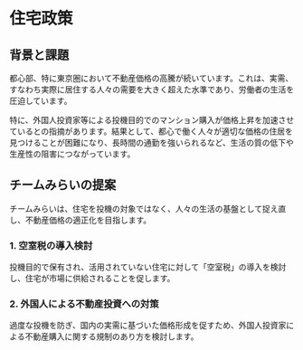 # 住宅政策

## 背景と課題
都心部、特に東京圏において不動産価格の高騰が続いています。これは、実需、すなわち実際に居住する人々の需要を大きく超えた水準であり、労働者の生活を圧迫しています。

特に、外国人投資家等による投機目的でのマンション購入が価格上昇を加速させているとの指摘があります。結果として、都心で働く人々が適切な価格の住居を見つけることが困難になり、長時間の通勤を強いられるなど、生活の質の低下や生産性の阻害につながっています。

## チームみらいの提案
チームみらいは、住宅を投機の対象ではなく、人々の生活の基盤として捉え直し、不動産価格の適正化を目指します。

### 1. 空室税の導入検討
投機目的で保有され、活用されていない住宅に対して「空室税」の導入を検討し、住宅が市場に供給されることを促します。

### 2. 外国人による不動産投資への対策
過度な投機を防ぎ、国内の実需に基づいた価格形成を促すため、外国人投資家による不動産購入に関する規制のあり方を検討します。